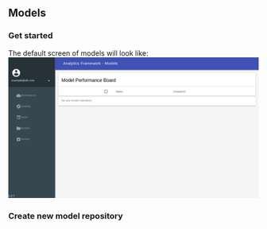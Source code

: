 ## Models

### Get started

The default screen of models will look like:
![](../_static/images/models/default.png)

### Create new model repository